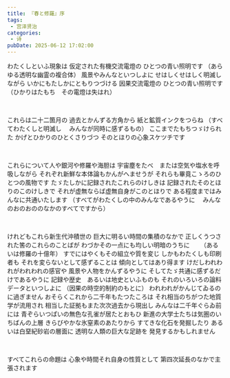 ```yaml
---
title: 『春と修羅』序
tags:
 - 宫泽贤治
categories:
 - 诗
pubDate: 2025-06-12 17:02:00
---
```




わたくしといふ現象は
仮定された有機交流電燈の
ひとつの青い照明です
（あらゆる透明な幽霊の複合体）
風景やみんなといつしよに
せはしくせはしく明滅しながら
いかにもたしかにともりつづける
因果交流電燈の
ひとつの青い照明です
（ひかりはたもち　その電燈は失はれ）

&nbsp;

これらは二十二箇月の
過去とかんずる方角から
紙と鉱質インクをつらね
（すべてわたくしと明滅し
　みんなが同時に感ずるもの）
ここまでたもちつゞけられた
かげとひかりのひとくさりづつ
そのとほりの心象スケツチです

&nbsp;

これらについて人や銀河や修羅や海胆は
宇宙塵をたべ　または空気や塩水を呼吸しながら
それぞれ新鮮な本体論もかんがへませうが
それらも畢竟こゝろのひとつの風物です
たゞたしかに記録されたこれらのけしきは
記録されたそのとほりのこのけしきで
それが虚無ならば虚無自身がこのとほりで
ある程度まではみんなに共通いたします
（すべてがわたくしの中のみんなであるやうに
　みんなのおのおののなかのすべてですから）

&nbsp;

けれどもこれら新生代沖積世の
巨大に明るい時間の集積のなかで
正しくうつされた筈のこれらのことばが
わづかその一点にも均しい明暗のうちに
　　（あるいは修羅の十億年）
すでにはやくもその組立や質を変じ
しかもわたくしも印刷者も
それを変らないとして感ずることは
傾向としてはあり得ます
けだしわれわれがわれわれの感官や
風景や人物をかんずるやうに
そしてたゞ共通に感ずるだけであるやうに
記録や歴史　あるいは地史といふものも
それのいろいろの論料
データといつしよに
（因果の時空的制約のもとに）
われわれがかんじてゐるのに過ぎません
おそらくこれから二千年もたつたころは
それ相当のちがつた地質学が流用され
相当した証拠もまた次次過去から現出し
みんなは二千年ぐらゐ前には
青ぞらいつぱいの無色な孔雀が居たとおもひ
新進の大学士たちは気圏のいちばんの上層
きらびやかな氷窒素のあたりから
すてきな化石を発掘したり
あるいは白堊紀砂岩の層面に
透明な人類の巨大な足跡を
発見するかもしれません

&nbsp;

すべてこれらの命題は
心象や時間それ自身の性質として
第四次延長のなかで主張されます


